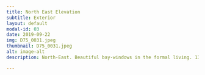 ```yaml
---
title: North East Elevation
subtitle: Exterior
layout: default
modal-id: 03
date: 2019-09-22
img: D75_0031.jpeg
thumbnail: D75_0031.jpeg
alt: image-alt
description: North-East. Beautiful bay-windows in the formal living. 13 foot height in the bedroom above with Castle Canopy.

---
```

